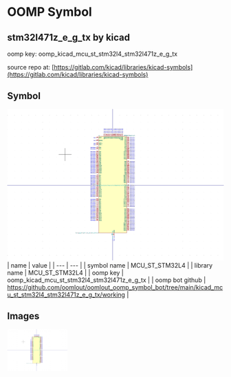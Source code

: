 # OOMP Symbol  
## stm32l471z_e_g_tx  by kicad  
  
oomp key: oomp_kicad_mcu_st_stm32l4_stm32l471z_e_g_tx  
  
source repo at: [https://gitlab.com/kicad/libraries/kicad-symbols](https://gitlab.com/kicad/libraries/kicad-symbols)  
## Symbol  
  
[![working.png](working_600.png)](working.png)  
| name | value | 
| --- | --- | 
| symbol name | MCU_ST_STM32L4 | 
| library name | MCU_ST_STM32L4 | 
| oomp key | oomp_kicad_mcu_st_stm32l4_stm32l471z_e_g_tx | 
| oomp bot github | https://github.com/oomlout/oomlout_oomp_symbol_bot/tree/main/kicad_mcu_st_stm32l4_stm32l471z_e_g_tx/working | 
## Images  
  
[![working.png](working_140.png)](working.png)  
